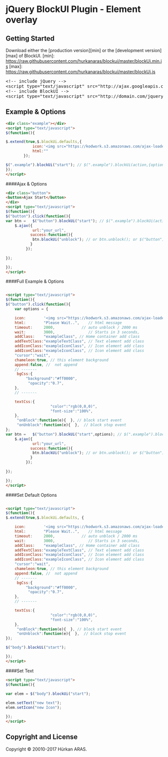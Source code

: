 # jQuery BlockUI Plugin - Element overlay
## Getting Started
Download either the [production version][min] or the [development version][max] of BlockUI.
[min]: https://raw.githubusercontent.com/hurkanaras/blockui/master/blockUi.min.js
[max]: https://raw.githubusercontent.com/hurkanaras/blockui/master/blockUi.js

<pre>
&lt;!-- include jQuery -->
&lt;script type="text/javascript" src="http://ajax.googleapis.com/ajax/libs/jquery/1/jquery.js">&lt;/script>
&lt;!-- include BlockUI -->
&lt;script type="text/javascript" src="http://domain.com/jquery.blockUI.js">&lt;/script>
</pre>

## Example & Options
```html
<div class="example"></div>
<script type="text/javascript">
$(function(){

$.extend(true,$.blockUi.defaults,{
			icon:'<img src="https://kodwork.s3.amazonaws.com/ajax-loader.gif"/>', // OR your html code 
			html:""
		});

$(".example").blockUi("start"); // $(".example").blockUi(action,{options});
});
</script>
```
####Ajax & Options

```html
<div class="button">
<button>Ajax Start</button>
</div>
<script type="text/javascript">
$(function(){
$("button").click(function(){
var btn =   $("button").blockUi("start"); // $(".example").blockUi(action,{options});
    $.ajax({
            url:"your_url",
           success:function(){
            btn.blockUi("unblock"); // or btn.unblock(); or $("button").blockUi("unblock");
           }
         });
  
});

});
</script>
```
####Full Example & Options
```html

<script type="text/javascript">
$(function(){
$("button").click(function(){
    var options = {

    icon:        '<img src="https://kodwork.s3.amazonaws.com/ajax-loader.gif"/>',    // html text icon
    html:        "Please Wait..",    // html message
    timeout:     2000,            // auto unblock / 2000 ms
    wait:        3000,               // Starts in 3 seconds,
    addClass:    "exampleClass", // Home container add class
    addTextClass:"exampleTextClass", // Text element add class
    addIconClass:"exampleIconClass", // Icon element add class
    addIconClass:"exampleIconClass", // Icon element add class
    "cursor":"wait",
    chameleon:true, // this element background
    append:false, //  not append
    // -------
     bgCss:{
         "background":"#ff0000",
          "opacity":"0.7", 
    },
    // -------

    textCss:{
                    "color":"rgb(0,0,0)", 
                    "font-size":"100%",
    },
     "onBlock":function(e){  }, // block start event
     "onUnblock":function(e){  },  // block stop event
};
var btn =   $("button").blockUi("start",options); // $(".example").blockUi(action,{options});
    $.ajax({
            url:"your_url",
           success:function(){
            btn.blockUi("unblock"); // or btn.unblock(); or $("button").blockUi("unblock");
           }
         });
  
});

});
</script>
```
####Set Default Options
```html

<script type="text/javascript">
$(function(){
$.extend(true,$.blockUi.defaults, {

    icon:        '<img src="https://kodwork.s3.amazonaws.com/ajax-loader.gif"/>',    // html text icon
    html:        "Please Wait..",    // html message
    timeout:     2000,            // auto unblock / 2000 ms
    wait:        3000,               // Starts in 3 seconds,
    addClass:    "exampleClass", // Home container add class
    addTextClass:"exampleTextClass", // Text element add class
    addIconClass:"exampleIconClass", // Icon element add class
    addIconClass:"exampleIconClass", // Icon element add class
    "cursor":"wait",
    chameleon:true, // this element background
    append:false, //  not append
    // -------
     bgCss:{
         "background":"#ff0000",
          "opacity":"0.7", 
    },
    // -------

    textCss:{
                    "color":"rgb(0,0,0)", 
                    "font-size":"100%",
    },
     "onBlock":function(e){  }, // block start event
     "onUnblock":function(e){  },  // block stop event
});

$("body").blockUi("start");

});
</script>
```

####Set Text  
```html
<script type="text/javascript">
$(function(){

var elem = $("body").blockUi("start");
 
elem.setText("new text");
elem.setIcon("new Icon");

});
</script>
```



## Copyright and License
Copyright &copy; 20010-2017 Hürkan ARAS.
